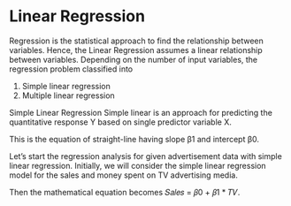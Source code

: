 # Linear Regression
Regression is the statistical approach to find the relationship between variables. Hence, the Linear Regression assumes a linear relationship between variables. Depending on the number of input variables, the regression problem classified into

1) Simple linear regression
2) Multiple linear regression

Simple Linear Regression
Simple linear is an approach for predicting the quantitative response Y based on single predictor variable X.


This is the equation of straight-line having slope β1 and intercept β0.

Let’s start the regression analysis for given advertisement data with simple linear regression. Initially, we will consider the simple linear regression model for the sales and money spent on TV advertising media.

Then the mathematical equation becomes 𝑆𝑎𝑙𝑒𝑠 = 𝛽0 + 𝛽1 * 𝑇𝑉.
